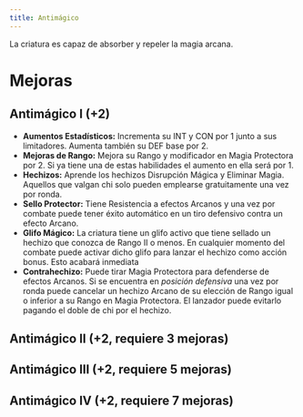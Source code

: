 ```yaml
---
title: Antimágico
---
```


La criatura es capaz de absorber y repeler la magia arcana.

# Mejoras

## Antimágico I (+2)

- **Aumentos Estadísticos:** Incrementa su INT y CON por 1 junto a sus limitadores. Aumenta también su DEF base por 2.
- **Mejoras de Rango:** Mejora su Rango y modificador en Magia Protectora por 2. Si ya tiene una de estas habilidades el aumento en ella será por 1. 
- **Hechizos:** Aprende los hechizos Disrupción Mágica y Eliminar Magia. Aquellos que valgan chi solo pueden emplearse gratuitamente una vez por ronda.
- **Sello Protector:** Tiene Resistencia a efectos Arcanos y una vez por combate puede tener éxito automático en un tiro defensivo contra un efecto Arcano.
- **Glifo Mágico:** La criatura tiene un glifo activo que tiene sellado un hechizo que conozca de Rango II o menos. En cualquier momento del combate puede activar dicho glifo para lanzar el hechizo como acción bonus. Esto acabará inmediata
- **Contrahechizo:** Puede tirar Magia Protectora para defenderse de efectos Arcanos. Si se encuentra en *posición defensiva* una vez por ronda puede cancelar un hechizo Arcano de su elección de Rango igual o inferior a su Rango en Magia Protectora. El lanzador puede evitarlo pagando el doble de chi por el hechizo.

## Antimágico II (+2, requiere 3 mejoras)

## Antimágico III (+2, requiere 5 mejoras)

## Antimágico IV (+2, requiere 7 mejoras)